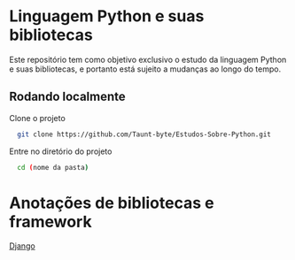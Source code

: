 # Linguagem Python e suas bibliotecas

Este repositório tem como objetivo exclusivo o estudo da linguagem Python e suas bibliotecas, e portanto está sujeito a mudanças ao longo do tempo.


## Rodando localmente

Clone o projeto

```bash
  git clone https://github.com/Taunt-byte/Estudos-Sobre-Python.git

```

Entre no diretório do projeto

```bash
  cd (nome da pasta)
```

# Anotações de bibliotecas e framework 

[Django](Django.md)